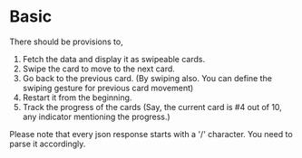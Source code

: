 # Basic
There should be provisions to,

1. Fetch the data and display it as swipeable cards.
2. Swipe the card to move to the next card.
3. Go back to the previous card. (By swiping also. You can define the swiping gesture for previous card movement)
4. Restart it from the beginning.
5. Track the progress of the cards (Say, the current card is #4 out of 10, any indicator mentioning the progress.)

Please note that every json response starts with a '/' character. You need to parse it accordingly.
